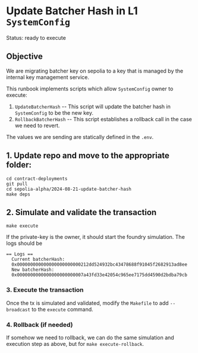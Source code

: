 # Update Batcher Hash in L1 `SystemConfig` 

Status: ready to execute

## Objective

We are migrating batcher key on sepolia to a key that is managed by the internal key management service.

This runbook implements scripts which allow `SystemConfig` owner to execute: 
1. `UpdateBatcherHash` -- This script will update the batcher hash in `SystemConfig` to be the new key.
2. `RollbackBatcherHash` -- This script establishes a rollback call in the case we need to revert.

The values we are sending are statically defined in the `.env`.

## 1. Update repo and move to the appropriate folder:
```
cd contract-deployments
git pull
cd sepolia-alpha/2024-08-21-update-batcher-hash
make deps
```

## 2. Simulate and validate the transaction

``` shell
make execute
```

If the private-key is the owner, it should start the foundry simulation. The logs should be
```
== Logs ==
  Current batcherHash: 
  0x000000000000000000000000212dd524932bc43478688f91045f2682913ad8ee
  New batcherHash: 
  0x0000000000000000000000007a43fd33e42054c965ee7175dd4590d2bdba79cb
```

### 3. Execute the transaction

Once the tx is simulated and validated, modify the `Makefile` to add `--broadcast` to the `execute` command.

### 4. Rollback (if needed)

If somehow we need to rollback, we can do the same simulation and execution step as above, but for `make execute-rollback`.

